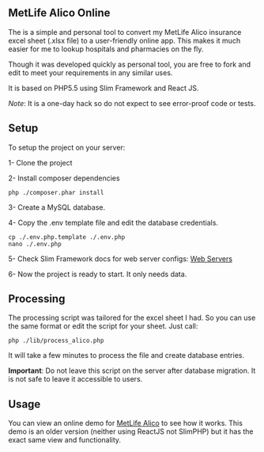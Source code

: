 ## MetLife Alico Online ##

The is a simple and personal tool to convert my MetLife Alico insurance excel sheet (.xlsx file) to a user-friendly online app. This makes it much easier for me to lookup hospitals and pharmacies on the fly.

Though it was developed quickly as personal tool, you are free to fork and edit to meet your requirements in any similar uses.

It is based on PHP5.5 using Slim Framework and React JS.

*Note*: It is a one-day hack so do not expect to see error-proof code or tests.

Setup
-----
To setup the project on your server:

1- Clone the project

2- Install composer dependencies


    php ./composer.phar install

3- Create a MySQL database.

4- Copy the .env template file and edit the database credentials.


    cp ./.env.php.template ./.env.php
    nano ./.env.php

5- Check Slim Framework docs for web server configs: [Web Servers](http://www.slimframework.com/docs/start/web-servers.html)

6- Now the project is ready to start. It only needs data.

Processing
----------
The processing script was tailored for the excel sheet I had. So you can use the same format or edit the script for your sheet.
Just call:

    php ./lib/process_alico.php
It will take a few minutes to process the file and create database entries.

**Important**:  Do not leave this script on the server after database migration. It is not safe to leave it accessible to users.

Usage
-----
You can view an online demo for [MetLife Alico](http://alico.sarmady.net/) to see how it works. This demo is an older version (neither using ReactJS not SlimPHP) but it has the exact same view and functionality.

